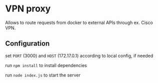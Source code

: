 # VPN proxy

Allows to route requests from docker to external APIs through ex. Cisco VPN.

## Configuration

set `PORT` (3000) and `HOST` (172.17.0.1) according to local config, if needed

run `npm install` to install dependencies

run `node index.js` to start the server
